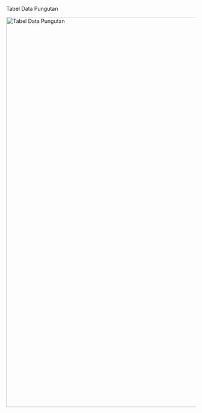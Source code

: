Tabel Data Pungutan

<img width="1038" alt="Tabel Data Pungutan" src="https://github.com/user-attachments/assets/54af5328-9d44-4daa-87f2-d1c6858150f3">
